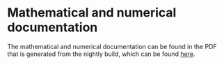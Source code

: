 # Mathematical and numerical documentation

The mathematical and numerical documentation can be found in the PDF that is generated from the nightly build, which can be found [here](https://dpcbuild.deltares.nl/repository/download/Kiss_Prototype1_BuildDocumentation/.lastSuccessful/build/docs/technical_documentation/vertex_centered_discretization.pdf).
